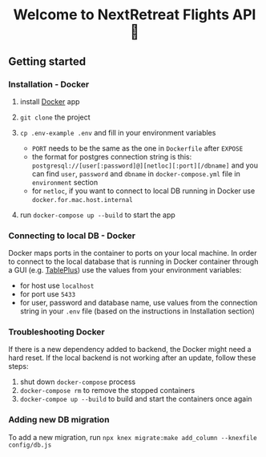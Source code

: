 <h1 align="center">Welcome to NextRetreat Flights API 👋</h1>
<p></p>

## Getting started

### Installation - Docker

1. install [Docker](https://www.docker.com/products/docker-desktop) app
2. `git clone` the project
3. `cp .env-example .env` and fill in your environment variables

   - `PORT` needs to be the same as the one in `Dockerfile` after `EXPOSE`
   - the format for postgres connection string is this: `postgresql://[user[:password]@][netloc][:port][/dbname]` and you can find `user`, `password` and `dbname` in `docker-compose.yml` file in `environment` section
   - for `netloc`, if you want to connect to local DB running in Docker use `docker.for.mac.host.internal`

4. run `docker-compose up --build` to start the app

### Connecting to local DB - Docker

Docker maps ports in the container to ports on your local machine. In order to connect to the local database that is running in Docker container through a GUI (e.g. [TablePlus](https://tableplus.com/)) use the values from your environment variables:

- for host use `localhost`
- for port use `5433`
- for user, password and database name, use values from the connection string in your `.env` file (based on the instructions in Installation section)

### Troubleshooting Docker

If there is a new dependency added to backend, the Docker might need a hard reset.
If the local backend is not working after an update, follow these steps:

1. shut down `docker-compose` process
2. `docker-compose rm` to remove the stopped containers
3. `docker-compoe up --build` to build and start the containers once again

### Adding new DB migration

To add a new migration, run `npx knex migrate:make add_column --knexfile config/db.js`
